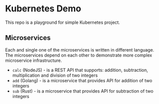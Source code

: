# Kubernetes Demo

This repo is a playground for simple Kubernetes project.

## Microservices

Each and single one of the microservices is written in different language. The microservices depend on each other to demonstrate more complex microservice infrastructure.

* `calc` (NodeJS) - is a REST API that supports: addition, subtraction, multiplication and division of two integers
* `add` (Golang) - is a microservice that provides API for addition of two integers
* `sub` (Rust) - is a microservice that provides API for subtraction of two integers